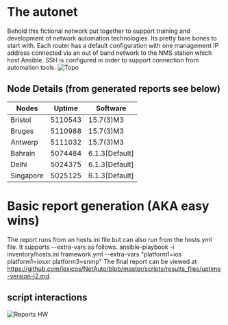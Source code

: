 # The autonet
Behold this fictional network put together to support training and development of network automation technologies. Its pretty bare bones to start with. Each router has a default configuration with one management IP address connected via an out of band network to the NMS station which host Ansible. SSH is configured in order to support connection from automation tools.
 ![Topo](https://user-images.githubusercontent.com/17169238/65721114-56ac4e00-e0a1-11e9-94f7-63cb6f9258b7.JPG)
 
 ## Node Details (from generated reports see below)
 |Nodes|Uptime|Software|
|-----|------|--------|
|Bristol|5110543|15.7(3)M3|
|Bruges|5110988|15.7(3)M3|
|Antwerp|5111032|15.7(3)M3|
|Bahrain|5074484|6.1.3[Default]|
|Delhi|5024375|6.1.3[Default]|
|Singapore|5025125|6.1.3[Default]|

# Basic report generation (AKA easy wins) 
The report runs from an hosts.ini file but can also run from the hosts.yml file. It supports --extra-vars as follows.
ansible-playbook -i inventory/hosts.ini framework.yml --extra-vars "platform1=ios platform1=iosxr platform3=snmp"
The final report can be viewed at https://github.com/lexicos/NetAuto/blob/master/scripts/results_files/uptime-version-j2.md.
## script interactions
![Reports HW](https://user-images.githubusercontent.com/17169238/71604140-2ff62b80-2b58-11ea-8612-b84c79774ad7.PNG)
